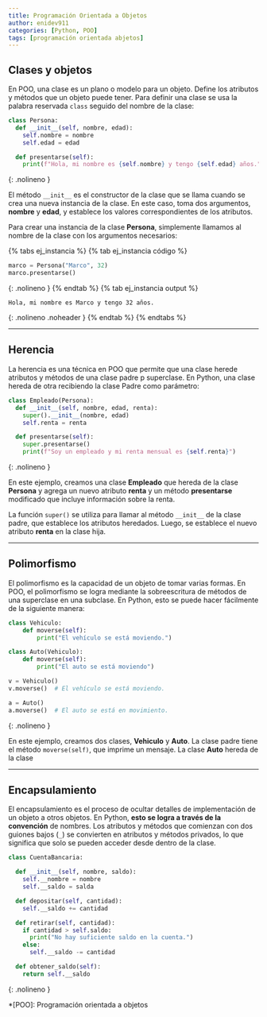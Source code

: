 ```yaml
---
title: Programación Orientada a Objetos
author: enidev911
categories: [Python, POO]
tags: [programación orientada abjetos]
---
```


## Clases y objetos

En POO, una clase es un plano o modelo para un objeto. Define los atributos y métodos que un objeto puede tener. Para definir una clase se usa la palabra reservada `class` seguido del nombre de la clase:

```py
class Persona:
  def __init__(self, nombre, edad):
    self.nombre = nombre
    self.edad = edad

  def presentarse(self):
    print(f"Hola, mi nombre es {self.nombre} y tengo {self.edad} años.")
```
{: .nolineno }

El método `__init__` es el constructor de la clase que se llama cuando se crea una nueva instancia de la clase. En este caso, toma dos argumentos, **nombre** y **edad**, y establece los valores correspondientes de los atributos.

Para crear una instancia de la clase **Persona**, simplemente llamamos al nombre de la clase con los argumentos necesarios:

{% tabs ej_instancia %}
{% tab ej_instancia código %}
```python
marco = Persona("Marco", 32)
marco.presentarse()
```
{: .nolineno }
{% endtab %}
{% tab ej_instancia output %}
```
Hola, mi nombre es Marco y tengo 32 años.
```
{: .nolineno .noheader }
{% endtab %}
{% endtabs %}

---

## Herencia

La herencia es una técnica en POO que permite que una clase herede atributos y métodos de una clase padre p superclase. En Python, una clase hereda de otra recibiendo la clase Padre como parámetro:

```python
class Empleado(Persona):
  def __init__(self, nombre, edad, renta):
    super().__init__(nombre, edad)
    self.renta = renta

  def presentarse(self):
    super.presentarse()
    print(f"Soy un empleado y mi renta mensual es {self.renta}")
```
{: .nolineno }

En este ejemplo, creamos una clase **Empleado** que hereda de la clase **Persona** y agrega un nuevo atributo **renta** y un método **presentarse** modificado que incluye información sobre la renta.

La función `super()` se utiliza para llamar al método `__init__` de la clase padre, que establece los atributos heredados. Luego, se establece el nuevo atributo **renta** en la clase hija.

---

## Polimorfismo

El polimorfismo es la capacidad de un objeto de tomar varias formas. En POO, el polimorfismo se logra mediante la sobreescritura de métodos de una superclase en una subclase. En Python, esto se puede hacer fácilmente de la siguiente manera:

```py
class Vehiculo:
    def moverse(self):
        print("El vehículo se está moviendo.")

class Auto(Vehiculo):
    def moverse(self):
        print("El auto se está moviendo")

v = Vehiculo()
v.moverse()  # El vehículo se está moviendo.

a = Auto()
a.moverse()  # El auto se está en movimiento.
```
{: .nolineno }

En este ejemplo, creamos dos clases, **Vehiculo** y **Auto**. La clase padre tiene el método `moverse(self)`, que imprime un mensaje. La clase **Auto** hereda de la clase 

---

## Encapsulamiento

El encapsulamiento es el proceso de ocultar detalles de implementación de un objeto a otros objetos. En Python, **esto se logra a través de la convención** de nombres. Los atributos y métodos que comienzan con dos guiones bajos (`_`) se convierten en atributos y métodos privados, lo que significa que solo se pueden acceder desde dentro de la clase.

```python
class CuentaBancaria:

  def __init__(self, nombre, saldo):
    self.__nombre = nombre
    self.__saldo = salda

  def depositar(self, cantidad):
    self.__saldo += cantidad

  def retirar(self, cantidad):
    if cantidad > self.saldo:
      print("No hay suficiente saldo en la cuenta.")
    else:
      self.__saldo -= cantidad

  def obtener_saldo(self):
    return self.__saldo
```
{: .nolineno }



*[POO]: Programación orientada a objetos
